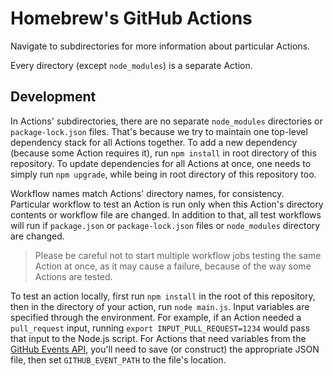 # Homebrew's GitHub Actions

Navigate to subdirectories for more information about particular Actions.

Every directory (except `node_modules`) is a separate Action.

## Development

In Actions' subdirectories, there are no separate `node_modules` directories or `package-lock.json` files.
That's because we try to maintain one top-level dependency stack for all Actions together.
To add a new dependency (because some Action requires it), run `npm install` in root directory of this repository.
To update dependencies for all Actions at once, one needs to simply run `npm upgrade`, while being in root directory of this repository too.

Workflow names match Actions' directory names, for consistency.
Particular workflow to test an Action is run only when this Action's directory contents or workflow file are changed.
In addition to that, all test workflows will run if `package.json` or `package-lock.json` files or `node_modules` directory are changed.

> Please be careful not to start multiple workflow jobs testing the same Action at once, as it may cause a failure, because of the way some Actions are tested.

To test an action locally, first run `npm install` in the root of this repository, then in the directory of your action, run `node main.js`. Input variables are specified through the environment. For example, if an Action needed a `pull_request` input, running `export INPUT_PULL_REQUEST=1234` would pass that input to the Node.js script. For Actions that need variables from the [GitHub Events API](https://docs.github.com/en/free-pro-team@latest/developers/webhooks-and-events/github-event-types), you'll need to save (or construct) the appropriate JSON file, then set `GITHUB_EVENT_PATH` to the file's location.
